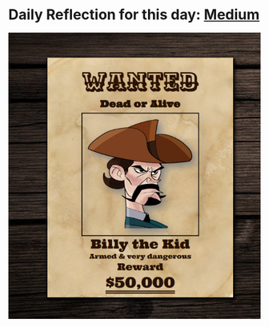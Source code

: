 # Daily Reflection for this day: [Medium](https://medium.com/@DakuwoN/wanted-poster-core-algo-self-reflection-6f8031c534b0)

![Completed](/Frontend/HTMLCSS/Wanted%20Poster/completed_project.png)

